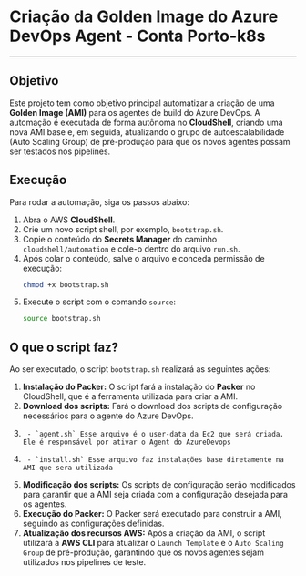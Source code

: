 # Criação da Golden Image do Azure DevOps Agent - Conta Porto-k8s

-----

## Objetivo

Este projeto tem como objetivo principal automatizar a criação de uma **Golden Image (AMI)** para os agentes de build do Azure DevOps. A automação é executada de forma autônoma no **CloudShell**, criando uma nova AMI base e, em seguida, atualizando o grupo de autoescalabilidade (Auto Scaling Group) de pré-produção para que os novos agentes possam ser testados nos pipelines.

## Execução

Para rodar a automação, siga os passos abaixo:

1.  Abra o AWS **CloudShell**. 
2.  Crie um novo script shell, por exemplo, `bootstrap.sh`.
3.  Copie o conteúdo do **Secrets Manager** do caminho `cloudshell/automation` e cole-o dentro do arquivo `run.sh`.
4.  Após colar o conteúdo, salve o arquivo e conceda permissão de execução:
    ```bash
    chmod +x bootstrap.sh
    ```
5.  Execute o script com o comando `source`:
    ```bash
    source bootstrap.sh
    ```

## O que o script faz?

Ao ser executado, o script `bootstrap.sh` realizará as seguintes ações:

1.  **Instalação do Packer:** O script fará a instalação do **Packer** no CloudShell, que é a ferramenta utilizada para criar a AMI.
2.  **Download dos scripts:** Fará o download dos scripts de configuração necessários para o agente do Azure DevOps.
3.      - `agent.sh` Esse arquivo é o user-data da Ec2 que será criada. Ele é responsável por ativar o Agent do AzureDevops
4.      - `install.sh` Esse arquivo faz instalações base diretamente na AMI que sera utilizada
5.  **Modificação dos scripts:** Os scripts de configuração serão modificados para garantir que a AMI seja criada com a configuração desejada para os agentes.
6.  **Execução do Packer:** O Packer será executado para construir a AMI, seguindo as configurações definidas.
7.  **Atualização dos recursos AWS:** Após a criação da AMI, o script utilizará a **AWS CLI** para atualizar o `Launch Template` e o `Auto Scaling Group` de pré-produção, garantindo que os novos agentes sejam utilizados nos pipelines de teste.
